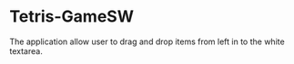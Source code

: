# Tetris-GameSW
The application allow user to drag and drop items from left in to the white textarea. 
